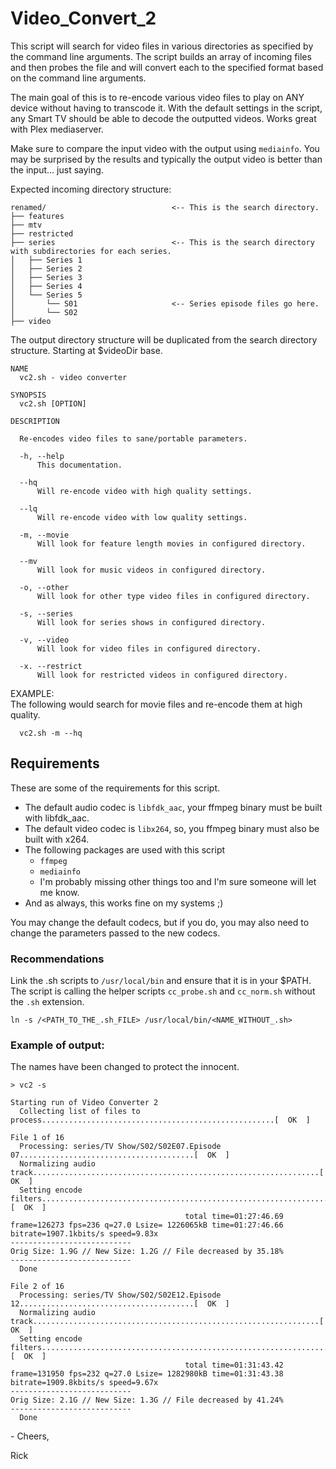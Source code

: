 # Video_Convert_2

This script will search for video files in various directories as specified by the command line arguments.
The script builds an array of incoming files and then probes the file and will convert each to the specified
format based on the command line arguments.

The main goal of this is to re-encode various video files to play on ANY device without having to transcode it.  With the default settings in the script, any Smart TV should be able to decode the outputted videos.  Works great with Plex mediaserver.

Make sure to compare the input video with the output using `mediainfo`. You may be surprised by the results and typically the output video is better than the input... just saying.


Expected incoming directory structure:

    renamed/                            <-- This is the search directory.
    ├── features
    ├── mtv
    ├── restricted
    ├── series                          <-- This is the search directory with subdirectories for each series.
    │   ├── Series 1
    │   ├── Series 2
    │   ├── Series 3
    │   ├── Series 4
    │   └── Series 5
    │       └── S01                     <-- Series episode files go here.
    │       └── S02
    ├── video

The output directory structure will be duplicated from the search directory structure.
Starting at $videoDir base.

    NAME
      vc2.sh - video converter
  
    SYNOPSIS
      vc2.sh [OPTION]
  
    DESCRIPTION

      Re-encodes video files to sane/portable parameters.
  
      -h, --help
          This documentation.
  
      --hq
          Will re-encode video with high quality settings.
  
      --lq
          Will re-encode video with low quality settings.
  
      -m, --movie
          Will look for feature length movies in configured directory.
  
      --mv
          Will look for music videos in configured directory.
  
      -o, --other
          Will look for other type video files in configured directory.
  
      -s, --series
          Will look for series shows in configured directory.
          
      -v, --video
          Will look for video files in configured directory.
  
      -x. --restrict
          Will look for restricted videos in configured directory.
  
  EXAMPLE:  
      The following would search for movie files and re-encode them at high quality.

      vc2.sh -m --hq

## Requirements

These are some of the requirements for this script.
* The default audio codec is `libfdk_aac`, your ffmpeg binary must be built with libfdk_aac.
* The default video codec is `libx264`, so, you ffmpeg binary must also be built with x264.
* The following packages are used with this script
  * `ffmpeg`
  * `mediainfo`
  * I'm probably missing other things too and I'm sure someone will let me know.
* And as always, this works fine on my systems ;)

You may change the default codecs, but if you do, you may also need to change the parameters passed to the new codecs.

### Recommendations

Link the .sh scripts to `/usr/local/bin` and ensure that it is in your $PATH.  The script is calling the helper scripts `cc_probe.sh` and `cc_norm.sh` without the `.sh` extension.

    ln -s /<PATH_TO_THE_.sh_FILE> /usr/local/bin/<NAME_WITHOUT_.sh>


### Example of output:

The names have been changed to protect the innocent.

    > vc2 -s
    
    Starting run of Video Converter 2
      Collecting list of files to process....................................................[  OK  ]
    
    File 1 of 16
      Processing: series/TV Show/S02/S02E07.Episode 07.......................................[  OK  ]
      Normalizing audio track................................................................[  OK  ]
      Setting encode filters.................................................................[  OK  ]
                                           total time=01:27:46.69
    frame=126273 fps=236 q=27.0 Lsize= 1226065kB time=01:27:46.66 bitrate=1907.1kbits/s speed=9.83x    
    ---------------------------
    Orig Size: 1.9G // New Size: 1.2G // File decreased by 35.18%
    ---------------------------
      Done
    
    File 2 of 16
      Processing: series/TV Show/S02/S02E12.Episode 12.......................................[  OK  ]
      Normalizing audio track................................................................[  OK  ]
      Setting encode filters.................................................................[  OK  ]
                                           total time=01:31:43.42
    frame=131950 fps=232 q=27.0 Lsize= 1282980kB time=01:31:43.38 bitrate=1909.8kbits/s speed=9.67x    
    ---------------------------
    Orig Size: 2.1G // New Size: 1.3G // File decreased by 41.24%
    ---------------------------
      Done


  
\- Cheers,

Rick
